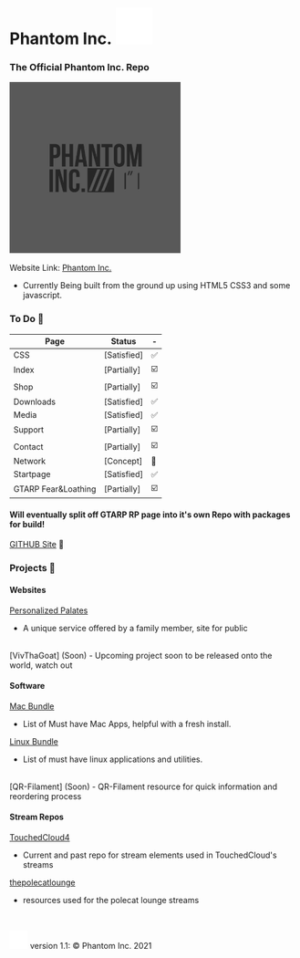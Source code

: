 #  Phantom Inc. <img src="images/phanicon-32x32.svg" />
### The Official Phantom Inc. Repo
<img src="images/phantom_inc.JPG" width="300" height="300" />

 Website Link: [Phantom Inc.](https://www.phantominc.net)
- Currently Being built from the ground up using HTML5 CSS3 and some javascript.

### To Do :memo:
Page | Status | -
-------- | -------- | --------
CSS | [Satisfied] | :white_check_mark:
Index | [Partially] | :ballot_box_with_check:
Shop | [Partially] | :ballot_box_with_check:
Downloads | [Satisfied] | :white_check_mark:
Media | [Satisfied] | :white_check_mark:
Support | [Partially] | :ballot_box_with_check:
Contact | [Partially] | :ballot_box_with_check:
Network | [Concept] | :arrows_counterclockwise:
Startpage | [Satisfied] | :white_check_mark:
GTARP Fear&Loathing | [Partially] | :ballot_box_with_check:

#### Will eventually split off GTARP RP page into it's own Repo with packages for build!

[GITHUB Site](https://jeremysmai.github.io/phantominc) :test_tube:
</br>

### Projects :open_file_folder:

#### Websites
[Personalized Palates](https://www.personalizedpalates.com)
- A unique service offered by a family member, site for public
</br>
[VivThaGoat] (Soon)
- Upcoming project soon to be released onto the world, watch out

#### Software
[Mac Bundle](https://github.com/jeremysmai/JDsMacBundle)
- List of Must have Mac Apps, helpful with a fresh install.

[Linux Bundle](https://github.com/jeremysmai/JDsLinuxBundle)
- List of must have linux applications and utilities.
</br>
[QR-Filament] (Soon)
- QR-Filament resource for quick information and reordering process

#### Stream Repos
[TouchedCloud4](https://github.com/jeremysmai/TouchedCloud4)
- Current and past repo for stream elements used in TouchedCloud's streams

[thepolecatlounge](https://github.com/jeremysmai/thepolecatlounge)
- resources used for the polecat lounge streams
</br>



<img src="images/phanicon-bw.svg"/> version 1.1: &copy; Phantom Inc. 2021
